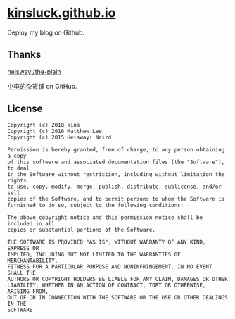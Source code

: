 [kinsluck.github.io](kinsluck.github.io "my blog")
===

Deploy my blog on Github.

## Thanks

[heiswayi/the-plain](https://github.com/heiswayi/the-plain "heiswayi/the-plain")

[小李的杂货铺](https://github.com/mthli/mthli.github.io "小李的杂货铺") on GitHub.

## License
    Copyright (c) 2018 kins
    Copyright (c) 2016 Matthew Lee
    Copyright (c) 2015 Heiswayi Nrird

    Permission is hereby granted, free of charge, to any person obtaining a copy
    of this software and associated documentation files (the "Software"), to deal
    in the Software without restriction, including without limitation the rights
    to use, copy, modify, merge, publish, distribute, sublicense, and/or sell
    copies of the Software, and to permit persons to whom the Software is
    furnished to do so, subject to the following conditions:

    The above copyright notice and this permission notice shall be included in all
    copies or substantial portions of the Software.

    THE SOFTWARE IS PROVIDED "AS IS", WITHOUT WARRANTY OF ANY KIND, EXPRESS OR
    IMPLIED, INCLUDING BUT NOT LIMITED TO THE WARRANTIES OF MERCHANTABILITY,
    FITNESS FOR A PARTICULAR PURPOSE AND NONINFRINGEMENT. IN NO EVENT SHALL THE
    AUTHORS OR COPYRIGHT HOLDERS BE LIABLE FOR ANY CLAIM, DAMAGES OR OTHER
    LIABILITY, WHETHER IN AN ACTION OF CONTRACT, TORT OR OTHERWISE, ARISING FROM,
    OUT OF OR IN CONNECTION WITH THE SOFTWARE OR THE USE OR OTHER DEALINGS IN THE
    SOFTWARE.